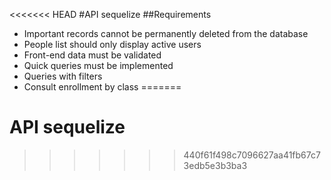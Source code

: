 <<<<<<< HEAD
#API sequelize
##Requirements
+ Important records cannot be permanently deleted from the database
+ People list should only display active users
+ Front-end data must be validated
+ Quick queries must be implemented
+ Queries with filters
+ Consult enrollment by class
=======
# API sequelize
>>>>>>> 440f61f498c7096627aa41fb67c73edb5e3b3ba3
